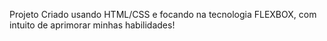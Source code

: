 Projeto Criado usando HTML/CSS e focando na tecnologia FLEXBOX, com intuito de aprimorar minhas habilidades!
